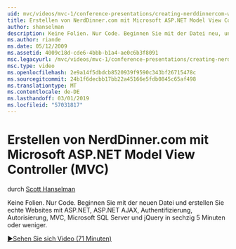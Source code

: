 ```yaml
---
uid: mvc/videos/mvc-1/conference-presentations/creating-nerddinnercom-with-microsoft-aspnet-model-view-controller-mvc
title: Erstellen von NerdDinner.com mit Microsoft ASP.NET Model View Controller (MVC) | Microsoft-Dokumentation
author: shanselman
description: Keine Folien. Nur Code. Beginnen Sie mit der Datei neu, und erstellen Sie echte Websites mit ASP.NET, ASP.NET AJAX, Authentifizierung, Autorisierung, MVC, Microsoft SQL Server und...
ms.author: riande
ms.date: 05/12/2009
ms.assetid: 4009c18d-cde6-4bbb-b1a4-ae0c6b3f8091
msc.legacyurl: /mvc/videos/mvc-1/conference-presentations/creating-nerddinnercom-with-microsoft-aspnet-model-view-controller-mvc
msc.type: video
ms.openlocfilehash: 2e9a14f5dbdcb8520939f9590c343bf26715478c
ms.sourcegitcommit: 24b1f6decbb17bb22a45166e5fdb0845c65af498
ms.translationtype: MT
ms.contentlocale: de-DE
ms.lasthandoff: 03/01/2019
ms.locfileid: "57031817"
---
```

<a name="creating-nerddinnercom-with-microsoft-aspnet-model-view-controller-mvc"></a>Erstellen von NerdDinner.com mit Microsoft ASP.NET Model View Controller (MVC)
====================
durch [Scott Hanselman](https://github.com/shanselman)

Keine Folien. Nur Code. Beginnen Sie mit der neuen Datei und erstellen Sie echte Websites mit ASP.NET, ASP.NET AJAX, Authentifizierung, Autorisierung, MVC, Microsoft SQL Server und jQuery in sechzig 5 Minuten oder weniger.

[&#9654;Sehen Sie sich Video (71 Minuten)](https://channel9.msdn.com/Blogs/ASP-NET-Site-Videos/creating-nerddinnercom-with-microsoft-aspnet-model-view-controller-mvc)
